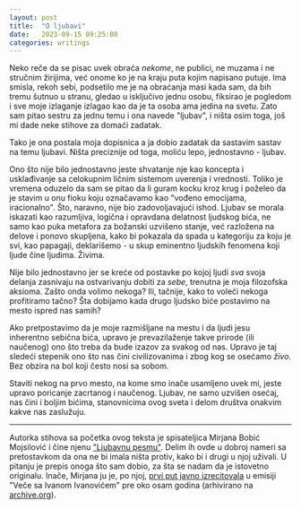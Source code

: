 ```yaml
---
layout: post
title:  "O ljubavi"
date:   2023-09-15 09:25:00
categories: writings
---
```


Neko reče da se pisac uvek obraća *nekome*, ne publici, ne muzama i ne stručnim žirijima, već onome ko je na kraju puta kojim napisano putuje. Ima smisla, rekoh sebi, podsetilo me je na obraćanja masi kada sam, da bih tremu šutnuo u stranu, gledao u isključivo jednu osobu, fiksirao je pogledom i sve moje izlaganje izlagao kao da je ta osoba ama jedina na svetu. Zato sam pitao sestru za jednu temu i ona navede "ljubav", i ništa osim toga, još mi dade neke stihove za domaći zadatak.

Tako je ona postala moja dopisnica a ja dobio zadatak da sastavim sastav na temu ljubavi. Ništa preciznije od toga, moliću lepo, jednostavno - ljubav.

Ono što nije bilo jednostavno jeste shvatanje nje kao koncepta i usklađivanje sa celokupnim ličnim sistemom uverenja i vrednosti. Toliko je vremena oduzelo da sam se pitao da li guram kocku kroz krug i poželeo da je stavim u onu fioku koju označavamo kao "vođeno emocijama, iracionalno". Što, naravno, nije bio zadovoljavajući ishod. Ljubav se morala iskazati kao razumljiva, logična i opravdana delatnost ljudskog bića, ne samo kao puka metafora za božanski uzvišeno stanje, već razložena na delove i ponovo skupljena, kako bi pokazala da spada u kategoriju za koju je svi, kao papagaji, deklarišemo - u skup eminentno ljudskih fenomena koji ljude čine ljudima. Živima.

Nije bilo jednostavno jer se kreće od postavke po kojoj ljudi *sva* svoja delanja zasnivaju na ostvarivanju dobiti za *sebe*, trenutna je moja filozofska aksioma. Zašto onda volimo nekoga? Ili, tačnije, kako to voleći nekoga profitiramo tačno? Šta dobijamo kada drugo ljudsko biće postavimo na mesto ispred nas samih?

Ako pretpostavimo da je moje razmišljane na mestu i da ljudi jesu inherentno sebična bića, upravo je prevazilaženje takve prirode (ili naučenog) ono što treba da bude izazov za svakog od nas. Upravo je taj sledeći stepenik ono što nas čini civilizovanima i zbog kog se osećamo *živo*. Bez obzira na bol koji često nosi sa sobom.

Staviti nekog na prvo mesto, na kome smo inače usamljeno uvek mi, jeste upravo poricanje zacrtanog i naučenog. Ljubav, ne samo uzvišen osećaj, nas čini i boljim bićima, stanovnicima ovog sveta i delom društva onakvim kakve nas zaslužuju.

----

Autorka stihova sa početka ovog teksta je spisateljica Mirjana Bobić Mojsilović i čine njenu ["Ljubavnu pesmu"](/media/ljubavna-pesma-mbm.txt). Delim ih ovde u dobroj nameri sa pretostavkom da ona ne bi imala ništa protiv, kako bi i drugi u njoj uživali. U pitanju je prepis onoga što sam dobio, za šta se nadam da je istovetno originalu. Inače, Mirjana ju je, po njoj, [prvi put javno izrecitovala](https://m.youtube.com/watch?si=H9WEB46buJH9KoEN&v=szFTIJMIqwA&feature=youtu.be) u emisiji "Veče sa Ivanom Ivanovićem" pre oko osam godina (arhivirano na [archive.org](https://web.archive.org/web/20230829110347/https://www.youtube.com/watch?app=desktop&si=H9WEB46buJH9KoEN&v=szFTIJMIqwA&feature=youtu.be)).
